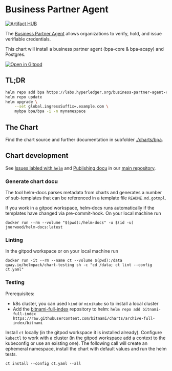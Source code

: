 # Business Partner Agent

[![Artifact HUB](https://img.shields.io/endpoint?url=https://artifacthub.io/badge/repository/business-partner-agent)](https://artifacthub.io/packages/search?repo=business-partner-agent)

The [Business Partner Agent](https://github.com/hyperledger-labs/business-partner-agent/) allows organizations to verify, hold, and issue verifiable credentials.

This chart will install a business partner agent (bpa-core & bpa-acapy) and Postgres.

[![Open in Gitpod](https://gitpod.io/button/open-in-gitpod.svg)](https://gitpod.io/#https://github.com/hyperledger-labs/business-partner-agent-chart)

## TL;DR

```sh
helm repo add bpa https://labs.hyperledger.org/business-partner-agent-chart/
helm repo update
helm upgrade \
	--set global.ingressSuffix=.example.com \
   	mybpa bpa/bpa -i -n mynamespace
```

## The Chart

Find the chart source and further documentation in subfolder [./charts/bpa](./charts/bpa).

## Chart development

See [Issues labled with `helm`](https://github.com/hyperledger-labs/business-partner-agent/labels/helm) and [Publishing docu](https://github.com/hyperledger-labs/business-partner-agent/blob/master/PUBLISHING.md) in our [main repository](https://github.com/hyperledger-labs/business-partner-agent/).

### Generate chart docu

The tool helm-docs parses metadata from charts and generates a number of sub-templates that can be referenced in a template file `README.md.gotmpl`.

If you work in a gitpod workspace, helm-docs runs automatically if the templates have changed via pre-commit-hook.
On your local machine run
```
docker run --rm --volume "$(pwd):/helm-docs" -u $(id -u) jnorwood/helm-docs:latest
```

### Linting

In the gitpod workspace or on your local machine run
```
docker run -it --rm --name ct --volume $(pwd):/data quay.io/helmpack/chart-testing sh -c "cd /data; ct lint --config ct.yaml"
```

### Testing

Prerequisites: 

- k8s cluster, you can used `kind` or `minikube` so to install a local cluster
- Add the [bitnami-full-index](https://github.com/bitnami/charts/issues/10539) repository to helm: `helm repo add bitnami-full-index https://raw.githubusercontent.com/bitnami/charts/archive-full-index/bitnami`

Install `ct` locally (in the gitpod workspace it is installed already).
Configure `kubectl` to work with a cluster (in the gitpod workspace add a context to the kubeconfig or use an existing one).
The following call will create an ephemeral namespace, install the chart with default values and run the helm tests.
```
ct install --config ct.yaml --all
```
